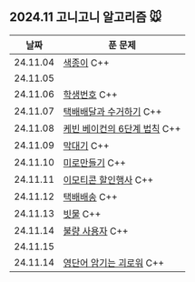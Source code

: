 ## 2024.11 고니고니 알고리즘 🐭

| 날짜     | 푼 문제                                                                                     |
| -------- | ------------------------------------------------------------------------------------------- |
| 24.11.04 | [색종이](https://www.acmicpc.net/problem/2563) C++                                          |
| 24.11.05 |                                                                                             |
| 24.11.06 | [학생번호](https://www.acmicpc.net/problem/1235) C++                                        |
| 24.11.07 | [택배배달과 수거하기](https://school.programmers.co.kr/learn/courses/30/lessons/150369) C++ |
| 24.11.08 | [케빈 베이컨의 6단계 법칙](https://www.acmicpc.net/problem/1389) C++                        |
| 24.11.09 | [막대기](https://www.acmicpc.net/problem/1094) C++                                          |
| 24.11.10 | [미로만들기](https://www.acmicpc.net/problem/2665) C++                                      |
| 24.11.11 | [이모티콘 할인행사](https://school.programmers.co.kr/learn/courses/30/lessons/150368) C++   |
| 24.11.12 | [택배배송](https://www.acmicpc.net/problem/5972) C++                                        |
| 24.11.13 | [빗물](https://www.acmicpc.net/problem/14719) C++                                           |
| 24.11.14 | [불량 사용자](https://school.programmers.co.kr/learn/courses/30/lessons/64064) C++          |
| 24.11.15 |                                                                                             |
| 24.11.14 | [영단어 암기는 괴로워](https://www.acmicpc.net/problem/20920) C++                           |
